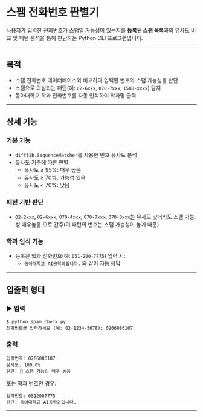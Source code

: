 
#  스팸 전화번호 판별기

사용자가 입력한 전화번호가 스팸일 가능성이 있는지를 **등록된 스팸 목록**과의 유사도 비교 및 패턴 분석을 통해 판단하는 Python CLI 프로그램입니다.

---

## 목적

- 스팸 전화번호 데이터베이스와 비교하여 입력된 번호의 스팸 가능성을 판단
- 스팸으로 의심되는 패턴(예: `02-6xxx`, `070-7xxx`, `1588-xxxx`) 탐지
- 동아대학교 학과 전화번호를 자동 인식하여 학과명 출력

---

## 상세 기능

### 기본 기능

- `difflib.SequenceMatcher`를 사용한 번호 유사도 분석
- 유사도 기준에 따른 판별:
  - 유사도 ≥ 95%:  매우 높음
  - 유사도 ≥ 70%:  가능성 있음
  - 유사도 < 70%:  낮음

###  패턴 기반 판단

- `02-2xxx`, `02-6xxx`, `070-4xxx`, `070-7xxx`, `070-8xxx`는 유사도 낮더라도 스팸 가능성 매우높음 으로 간주(이 패턴의 번호는 스팸 가능성이 높기 때문)

###  학과 인식 기능

- 등록된 학과 전화번호(예: `051-200-7775`) 입력 시:
  - `동아대학교 AI공학과입니다.` 와 같이 자동 응답

---

## 입출력 형태

### ▶ 입력

```
$ python spam_check.py
전화번호를 입력하세요 (예: 02-1234-5678): 0266086107
```

### 출력

```
입력번호: 0266086107  
유사도: 100.0%  
판단: 🔴 스팸 가능성 매우 높음
```

또는 학과 번호인 경우:

```
입력번호: 0512007775  
판단: 동아대학교 AI공학과입니다.
```

---
